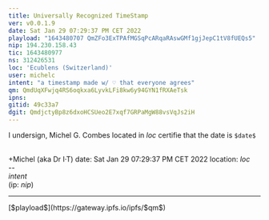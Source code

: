 ```yaml
---
title: Universally Recognized TimeStamp
ver: v0.0.1.9
date: Sat Jan 29 07:29:37 PM CET 2022
playload: "1643480707 QmZFo3ExTPAfMGSqPcARqaRAswGMf1gjJepC1tV8fUEQs5"
nip: 194.230.158.43
tic: 1643480977
ns: 312426531
loc: 'Ecublens (Switzerland)'
user: michelc
intent: "a timestamp made w/ ♡ that everyone agrees"
qm: QmdUqXFwjq4RS6oqkxa6LyvkLFi8kw6y94GYN1fRXAeTsk
ipns: 
gitid: 49c33a7
dgit: QmdjctyBp8z6dxoHCSUeo2E7xqf7GRPaMgW88vsVqJs2iH
---
```


I undersign, Michel G. Combes located in $loc$
certifie that the date is ``$date$``

<br>+Michel (aka Dr I·T)
date: Sat Jan 29 07:29:37 PM CET 2022
location: $loc$
<br>--&nbsp;<br>
$intent$
<br>(ip: $nip$)
<hr>
[$playload$](https://gateway.ipfs.io/ipfs/$qm$)

